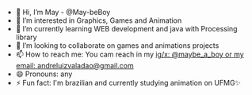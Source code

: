 - 👋 Hi, I’m May - @May-beBoy
- 👀 I’m interested in Graphics, Games and Animation
- 🌱 I’m currently learning WEB development and java with Processing library 
- 💞️ I’m looking to collaborate on games and animations projects
- 📫 How to reach me: You cam reach in my <u>ig/x: @maybe_a_boy or my email: andreluizvaladao@gmail.com</u>
- 😄 Pronouns: any
- ⚡ Fun fact: I'm brazilian and currently studying animation on UFMG✨
